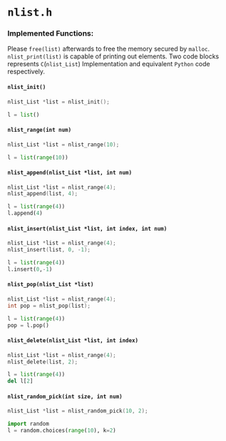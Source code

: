 # `nlist.h`
### Implemented Functions:
Please `free(list)` afterwards to free the memory secured by `malloc`.
`nlist_print(list)` is capable of printing out elements.
Two code blocks represents `C`(`nlist_List`) Implementation and equivalent `Python` code respectively.

#### `nlist_init()`
```C
nlist_List *list = nlist_init();
```
```python
l = list()
```
#### `nlist_range(int num)`
```C
nlist_List *list = nlist_range(10);
```
```python
l = list(range(10))
```
#### `nlist_append(nlist_List *list, int num)`
```C
nlist_List *list = nlist_range(4);
nlist_append(list, 4);
```
```python
l = list(range(4))
l.append(4)
```

#### `nlist_insert(nlist_List *list, int index, int num)`
```C
nlist_List *list = nlist_range(4);
nlist_insert(list, 0, -1);
```
```python
l = list(range(4))
l.insert(0,-1)
```
#### `nlist_pop(nlist_List *list)`
```C
nlist_List *list = nlist_range(4);
int pop = nlist_pop(list);
```
```python
l = list(range(4))
pop = l.pop()
```
#### `nlist_delete(nlist_List *list, int index)`
```C
nlist_List *list = nlist_range(4);
nlist_delete(list, 2);
```
```python
l = list(range(4))
del l[2]
```
#### `nlist_random_pick(int size, int num)`
```C
nlist_List *list = nlist_random_pick(10, 2);
```
```python
import random
l = random.choices(range(10), k=2)
```
